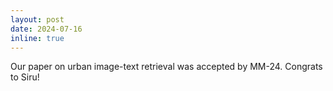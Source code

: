 ```yaml
---
layout: post
date: 2024-07-16
inline: true
---
```

Our paper on urban image-text retrieval was accepted by MM-24. Congrats to Siru!